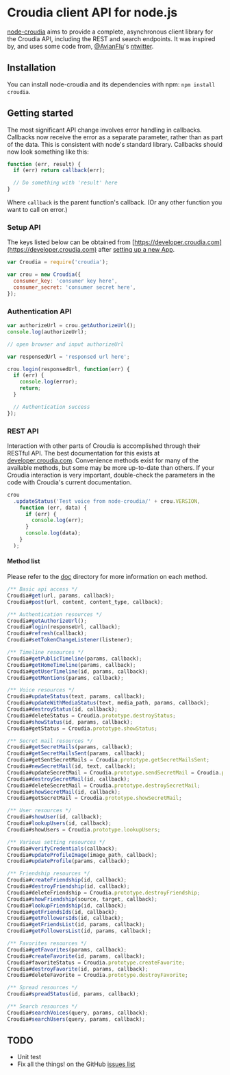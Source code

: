 Croudia client API for node.js
==============================

[node-croudia](https://github.com/yuhki50/node-croudia) aims to provide a complete, asynchronous client library for the Croudia API, including the REST and search endpoints. It was inspired by, and uses some code from, [@AvianFlu](https://github.com/AvianFlu)'s [ntwitter](https://github.com/AvianFlu/ntwitter).


## Installation

You can install node-croudia and its dependencies with npm: `npm install croudia`.


## Getting started

The most significant API change involves error handling in callbacks. Callbacks now receive the error as a separate parameter, rather than as part of the data. This is consistent with node's standard library. Callbacks should now look something like this:

``` javascript
function (err, result) {
  if (err) return callback(err);

  // Do something with 'result' here
}
```

Where `callback` is the parent function's callback.  (Or any other function you want to call on error.)


### Setup API

The keys listed below can be obtained from [https://developer.croudia.com](https://developer.croudia.com) after [setting up a new App](https://developer.croudia.com/apps).

``` javascript
var Croudia = require('croudia');

var crou = new Croudia({
  consumer_key: 'consumer key here',
  consumer_secret: 'consumer secret here',
});
```

### Authentication API

``` javascript
var authorizeUrl = crou.getAuthorizeUrl();
console.log(authorizeUrl);

// open browser and input authorizeUrl

var responsedUrl = 'responsed url here';

crou.login(responsedUrl, function(err) {
  if (err) {
    console.log(error);
    return;
  }

  // Authentication success
});
```


### REST API

Interaction with other parts of Croudia is accomplished through their RESTful API.
The best documentation for this exists at [developer.croudia.com](https://developer.croudia.com).  Convenience methods exist
for many of the available methods, but some may be more up-to-date than others.
If your Croudia interaction is very important, double-check the parameters in the code with 
Croudia's current documentation.

``` javascript
crou
  .updateStatus('Test voice from node-croudia/' + crou.VERSION,
    function (err, data) {
      if (err) {
        console.log(err);
      }
      console.log(data);
    }
  );
```

#### Method list

Please refer to the [doc](https://github.com/yuhki50/node-croudia/tree/master/doc) directory for more information on each method.

``` javascript
/** Basic api access */
Croudia#get(url, params, callback);
Croudia#post(url, content, content_type, callback);

/** Authentication resources */
Croudia#getAuthorizeUrl();
Croudia#login(responseUrl, callback);
Croudia#refresh(callback);
Croudia#setTokenChangeListener(listener);

/** Timeline resources */
Croudia#getPublicTimeline(params, callback);
Croudia#getHomeTimeline(params, callback);
Croudia#getUserTimeline(id, params, callback);
Croudia#getMentions(params, callback);

/** Voice resources */
Croudia#updateStatus(text, params, callback);
Croudia#updateWithMediaStatus(text, media_path, params, callback);
Croudia#destroyStatus(id, callback);
Croudia#deleteStatus = Croudia.prototype.destroyStatus;
Croudia#showStatus(id, params, callback);
Croudia#getStatus = Croudia.prototype.showStatus;

/** Secret mail resources */
Croudia#getSecretMails(params, callback);
Croudia#getSecretMailsSent(params, callback);
Croudia#getSentSecretMails = Croudia.prototype.getSecretMailsSent;
Croudia#newSecretMail(id, text, callback);
Croudia#updateSecretMail = Croudia.prototype.sendSecretMail = Croudia.prototype.newSecretMail;
Croudia#destroySecretMail(id, callback);
Croudia#deleteSecretMail = Croudia.prototype.destroySecretMail;
Croudia#showSecretMail(id, callback);
Croudia#getSecretMail = Croudia.prototype.showSecretMail;

/** User resources */
Croudia#showUser(id, callback);
Croudia#lookupUsers(id, callback);
Croudia#showUsers = Croudia.prototype.lookupUsers;

/** Various setting resources */
Croudia#verifyCredentials(callback);
Croudia#updateProfileImage(image_path, callback);
Croudia#updateProfile(params, callback);

/** Friendship resources */
Croudia#createFriendship(id, callback);
Croudia#destroyFriendship(id, callback);
Croudia#deleteFriendship = Croudia.prototype.destroyFriendship;
Croudia#showFriendship(source, target, callback);
Croudia#lookupFriendship(id, callback);
Croudia#getFriendsIds(id, callback);
Croudia#getFollowersIds(id, callback);
Croudia#getFriendsList(id, params, callback);
Croudia#getFollowersList(id, params, callback);

/** Favorites resources */
Croudia#getFavorites(params, callback);
Croudia#createFavorite(id, params, callback);
Croudia#favoriteStatus = Croudia.prototype.createFavorite;
Croudia#destroyFavorite(id, params, callback);
Croudia#deleteFavorite = Croudia.prototype.destroyFavorite;

/** Spread resources */
Croudia#spreadStatus(id, params, callback);

/** Search resources */
Croudia#searchVoices(query, params, callback);
Croudia#searchUsers(query, params, callback);
```


## TODO

- Unit test
- Fix all the things! on the GitHub [issues list](https://github.com/yuhki50/node-croudia/issues)
